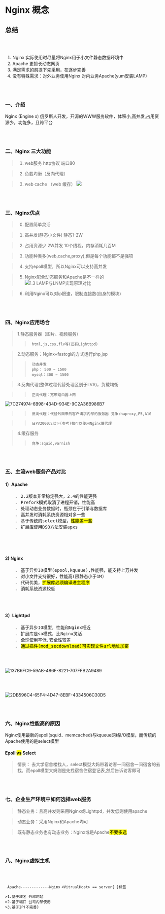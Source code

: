 
# Nginx 概念

## 总结
<br>
</br>

1. Nginx 实际使用时尽量将Nginx用于小文件静态数据环境中
2. Apache 更擅长动态网页
3. 满足需求的前提下先采用，在逐步完善
4. 没有特殊需求：对外业务使用Nginx 对内业务Apache(yum安装LAMP)

<br>
</br>

### 一、介绍

Nginx (Engine x) 俄罗斯人开发，开源的WWW服务软件，体积小,高并发,占用资源少，功能多，且跨平台

<br>
</br>

### 二、Nginx 三大功能

>1. web服务 http协议 端口80

>2. 负载均衡（反向代理）

>3. web cache （web 缓存）
![](http://ozxcyqizw.bkt.clouddn.com/1.2%20%20%E5%A4%A7%E5%9E%8B%E4%BC%81%E4%B8%9A%E5%8A%A8%E9%9D%99%E5%88%86%E7%A6%BB%E6%9E%B6%E6%9E%84.png)


<br>
</br>

### 三、Nginx优点

>0. 配置简单灵活

>1. 高并发(静态小文件) 静态1-2W

>2. 占用资源少 2W并发 10个线程，内存消耗几百M

>3. 功能种类多(web,cache,proxy),但是每个功能都不是强项

>4. 支持epoll模型，所以Nginx可以支持高并发

>5. Nginx配合动态服务和Apache是不一样的
![1.3  LAMP与LNMP实现原理对比](http://ozxcyqizw.bkt.clouddn.com/1.3%20%20LAMP%E4%B8%8ELNMP%E5%AE%9E%E7%8E%B0%E5%8E%9F%E7%90%86%E5%AF%B9%E6%AF%94.png)


>6. 利用Nginx可以对ip限速，限制连接数(自身的模块)

<br>
</br>



### 四、Nginx应用场合

>1.静态服务器（图片、视频服务）
>>      html,js,css,flv等(还有Lighttpd)



>2.动态服务：Nginx+fastcgi的方式运行php,jsp
>>      动态并发
>>      php： 500 ~ 1500
>>      mysql：300 ~ 1500



>3.反向代理(整体过程代替处理区别于LVS)，负载均衡

>>      正向代理：宽带路由器上网
>>>     

![7C274974-6B98-434D-934E-9C2A36B986B7](http://ozxcyqizw.bkt.clouddn.com/7C274974-6B98-434D-934E-9C2A36B986B7.png)


>>      反向代理：代替外面来的客户请求内部的服务器 竞争:haproxy,F5,A10

>>      日PV2000万以下(参考)都可以使用Nginx做代理



>4.缓存服务   
>>      竞争:squid,varnish

<br>
</br>

### 五、主流web服务产品对比

#### 1）Apache
<pre>
    . 2.2版本非常稳定强大，2.4的性能更强
    . Prefork模式取消了进程开销，性能高
    . 处理动态业务数据时，瓶颈在于引擎与数据库
    . 高并发时消耗系统资源相对多一些
    . 基于传统的select模型，<mark>性能差一些</mark>
    . 扩展库使用DSO方法安装apxs
 
</pre>

<br>
</br>

#### 2) Nginx
<pre>
    . 基于异步IO模型(epool,kqueue),性能强，能支持上万并发
    . 对小文件支持很好，性能高(限静态小于1M) 
    . 代码优美，<mark>扩展库必须编译进主程序</mark>
    . 消耗系统资源较低
</pre>

<br>
</br>

#### 3）Lighttpd
<pre>
    . 基于异步IO模型，性能和Nginx相近
    . 扩展库是so模式，比Nginx灵活
    . 全球使用率低,安全性较差
    . <mark>通过插件(mod_secdownload)可实现文件url地址加密</mark>
</pre>

<br>
</br>

![137B6FC9-59AB-486F-8221-707FFB2A9489](http://ozxcyqizw.bkt.clouddn.com/137B6FC9-59AB-486F-8221-707FFB2A9489.png)

<br>
</br>

![2DB596C4-65F4-4D47-8EBF-4334506C30D5](http://ozxcyqizw.bkt.clouddn.com/2DB596C4-65F4-4D47-8EBF-4334506C30D5.png)

<br>
</br>


### 六、Nginx性能高的原因
Nginx使用最新的epoll(squid、memcached)与kqueue网络I/O模型，而传统的Apache使用的是select模型

#### Epoll <mark>vs</mark> Select

> 情景：
> 去大学宿舍楼找人，select模型大妈带着访客一间宿舍一间宿舍的去找，而epoll模型大妈则是先找宿舍住宿登记表,然后告诉访客即可

<br>
</br>

### 七、企业生产环境中如何选择web服务

>静态业务：且高并发则采用Nginx或Lighttpd，并发低则使用apache

>动态业务：采用Nginx和Apache均可

>既有静态业务也有动态业务：Nginx或是Apache<mark>不要多选</mark>

<br>
</br>

### 八、Nginx虚拟主机

<br>
</br>

`` Apache-------------Nginx``
``<VitrualHost> == server{ }标签 ``

    >1.基于域名 外部网站
    >2.基于端口 公司内部使用
    >3.基于IP(不完善)


